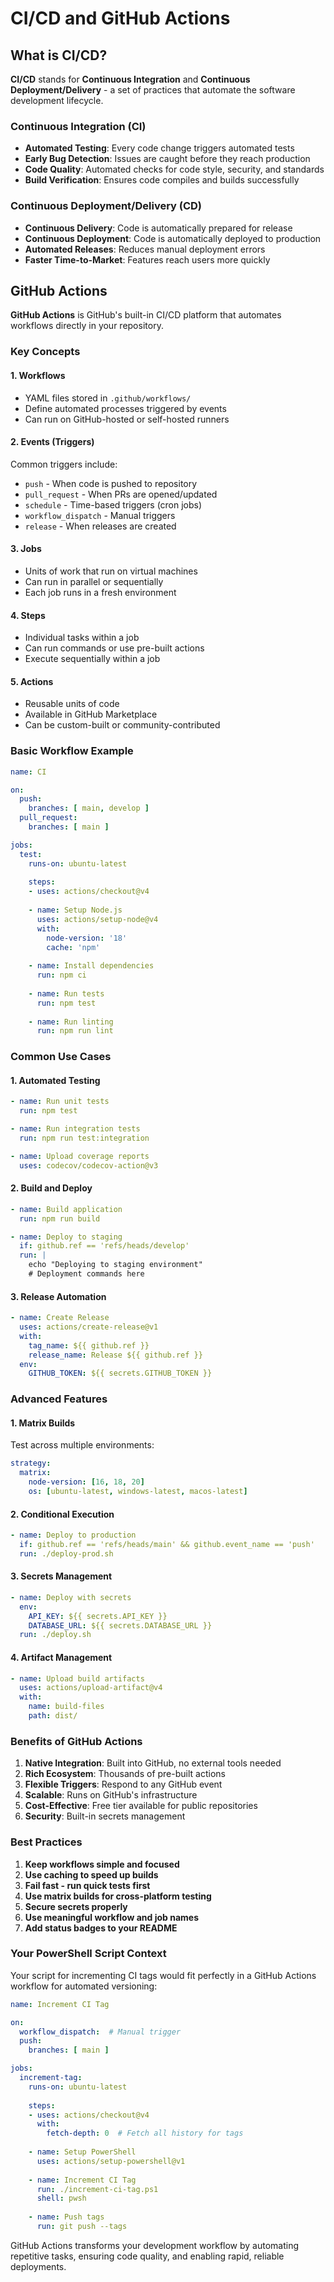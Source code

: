 # CI/CD and GitHub Actions

## What is CI/CD?

**CI/CD** stands for **Continuous Integration** and **Continuous Deployment/Delivery** - a set of practices that automate the software development lifecycle.

### Continuous Integration (CI)
- **Automated Testing**: Every code change triggers automated tests
- **Early Bug Detection**: Issues are caught before they reach production
- **Code Quality**: Automated checks for code style, security, and standards
- **Build Verification**: Ensures code compiles and builds successfully

### Continuous Deployment/Delivery (CD)
- **Continuous Delivery**: Code is automatically prepared for release
- **Continuous Deployment**: Code is automatically deployed to production
- **Automated Releases**: Reduces manual deployment errors
- **Faster Time-to-Market**: Features reach users more quickly

## GitHub Actions

**GitHub Actions** is GitHub's built-in CI/CD platform that automates workflows directly in your repository.

### Key Concepts

#### 1. **Workflows**
- YAML files stored in `.github/workflows/`
- Define automated processes triggered by events
- Can run on GitHub-hosted or self-hosted runners

#### 2. **Events (Triggers)**
Common triggers include:
- `push` - When code is pushed to repository
- `pull_request` - When PRs are opened/updated
- `schedule` - Time-based triggers (cron jobs)
- `workflow_dispatch` - Manual triggers
- `release` - When releases are created

#### 3. **Jobs**
- Units of work that run on virtual machines
- Can run in parallel or sequentially
- Each job runs in a fresh environment

#### 4. **Steps**
- Individual tasks within a job
- Can run commands or use pre-built actions
- Execute sequentially within a job

#### 5. **Actions**
- Reusable units of code
- Available in GitHub Marketplace
- Can be custom-built or community-contributed

### Basic Workflow Example

```yaml name=.github/workflows/ci.yml
name: CI

on:
  push:
    branches: [ main, develop ]
  pull_request:
    branches: [ main ]

jobs:
  test:
    runs-on: ubuntu-latest
    
    steps:
    - uses: actions/checkout@v4
    
    - name: Setup Node.js
      uses: actions/setup-node@v4
      with:
        node-version: '18'
        cache: 'npm'
    
    - name: Install dependencies
      run: npm ci
    
    - name: Run tests
      run: npm test
    
    - name: Run linting
      run: npm run lint
```

### Common Use Cases

#### 1. **Automated Testing**
```yaml
- name: Run unit tests
  run: npm test

- name: Run integration tests
  run: npm run test:integration

- name: Upload coverage reports
  uses: codecov/codecov-action@v3
```

#### 2. **Build and Deploy**
```yaml
- name: Build application
  run: npm run build

- name: Deploy to staging
  if: github.ref == 'refs/heads/develop'
  run: |
    echo "Deploying to staging environment"
    # Deployment commands here
```

#### 3. **Release Automation**
```yaml
- name: Create Release
  uses: actions/create-release@v1
  with:
    tag_name: ${{ github.ref }}
    release_name: Release ${{ github.ref }}
  env:
    GITHUB_TOKEN: ${{ secrets.GITHUB_TOKEN }}
```

### Advanced Features

#### 1. **Matrix Builds**
Test across multiple environments:
```yaml
strategy:
  matrix:
    node-version: [16, 18, 20]
    os: [ubuntu-latest, windows-latest, macos-latest]
```

#### 2. **Conditional Execution**
```yaml
- name: Deploy to production
  if: github.ref == 'refs/heads/main' && github.event_name == 'push'
  run: ./deploy-prod.sh
```

#### 3. **Secrets Management**
```yaml
- name: Deploy with secrets
  env:
    API_KEY: ${{ secrets.API_KEY }}
    DATABASE_URL: ${{ secrets.DATABASE_URL }}
  run: ./deploy.sh
```

#### 4. **Artifact Management**
```yaml
- name: Upload build artifacts
  uses: actions/upload-artifact@v4
  with:
    name: build-files
    path: dist/
```

### Benefits of GitHub Actions

1. **Native Integration**: Built into GitHub, no external tools needed
2. **Rich Ecosystem**: Thousands of pre-built actions
3. **Flexible Triggers**: Respond to any GitHub event
4. **Scalable**: Runs on GitHub's infrastructure
5. **Cost-Effective**: Free tier available for public repositories
6. **Security**: Built-in secrets management

### Best Practices

1. **Keep workflows simple and focused**
2. **Use caching to speed up builds**
3. **Fail fast - run quick tests first**
4. **Use matrix builds for cross-platform testing**
5. **Secure secrets properly**
6. **Use meaningful workflow and job names**
7. **Add status badges to your README**

### Your PowerShell Script Context

Your script for incrementing CI tags would fit perfectly in a GitHub Actions workflow for automated versioning:

```yaml name=.github/workflows/increment-ci-tag.yml
name: Increment CI Tag

on:
  workflow_dispatch:  # Manual trigger
  push:
    branches: [ main ]

jobs:
  increment-tag:
    runs-on: ubuntu-latest
    
    steps:
    - uses: actions/checkout@v4
      with:
        fetch-depth: 0  # Fetch all history for tags
    
    - name: Setup PowerShell
      uses: actions/setup-powershell@v1
    
    - name: Increment CI Tag
      run: ./increment-ci-tag.ps1
      shell: pwsh
    
    - name: Push tags
      run: git push --tags
```

GitHub Actions transforms your development workflow by automating repetitive tasks, ensuring code quality, and enabling rapid, reliable deployments.
